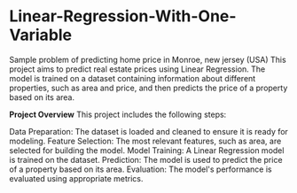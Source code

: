 # Linear-Regression-With-One-Variable
Sample problem of predicting home price in Monroe, new jersey (USA)
This project aims to predict real estate prices using Linear Regression. The model is trained on a dataset containing information about different properties, such as area and price, and then predicts the price of a property based on its area.

**Project Overview**
This project includes the following steps:

Data Preparation: The dataset is loaded and cleaned to ensure it is ready for modeling.
Feature Selection: The most relevant features, such as area, are selected for building the model.
Model Training: A Linear Regression model is trained on the dataset.
Prediction: The model is used to predict the price of a property based on its area.
Evaluation: The model's performance is evaluated using appropriate metrics.
